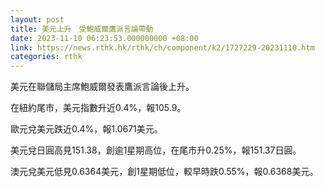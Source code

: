```yaml
---
layout: post
title: 美元上升　受鮑威爾鷹派言論帶動
date: 2023-11-10 06:23:53.000000000 +08:00
link: https://news.rthk.hk/rthk/ch/component/k2/1727229-20231110.htm
categories: rthk
---
```


美元在聯儲局主席鮑威爾發表鷹派言論後上升。

在紐約尾市，美元指數升近0.4%，報105.9。

歐元兌美元跌近0.4%，報1.0671美元。

美元兌日圓高見151.38，創逾1星期高位，在尾市升0.25%，報151.37日圓。

澳元兌美元低見0.6364美元，創1星期低位，較早時跌0.55%，報0.6368美元。
